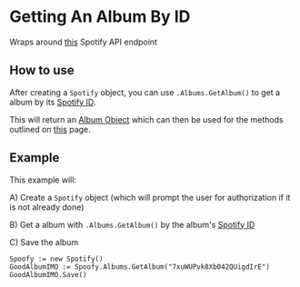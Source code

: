 # Getting An Album By ID
Wraps around [this](https://developer.spotify.com/documentation/web-api/reference/albums/get-album/) Spotify API endpoint
## How to use
After creating a `Spotify` object, you can use `.Albums.GetAlbum()` to get a album by its [Spotify ID](https://developer.spotify.com/documentation/web-api/#spotify-uris-and-ids).

This will return an [Album Object](album-object.md) which can then be used for the methods outlined on [this](album-object.md) page.

## Example
This example will:

A) Create a `Spotify` object (which will prompt the user for authorization if it is not already done) 

B) Get a album with `.Albums.GetAlbum()` by the album's [Spotify ID](https://developer.spotify.com/documentation/web-api/#spotify-uris-and-ids)

C) Save the album
```
Spoofy := new Spotify()
GoodAlbumIMO := Spoofy.Albums.GetAlbum("7xuWUPvk8Xb042QUigdIrE")
GoodAlbumIMO.Save()
```